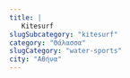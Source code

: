 ```yaml
---
title: |
   Kitesurf
slugSubcategory: "kitesurf"
category: "Θάλασσα"
slugCategory: "water-sports"
city: "Αθήνα"
---
```


